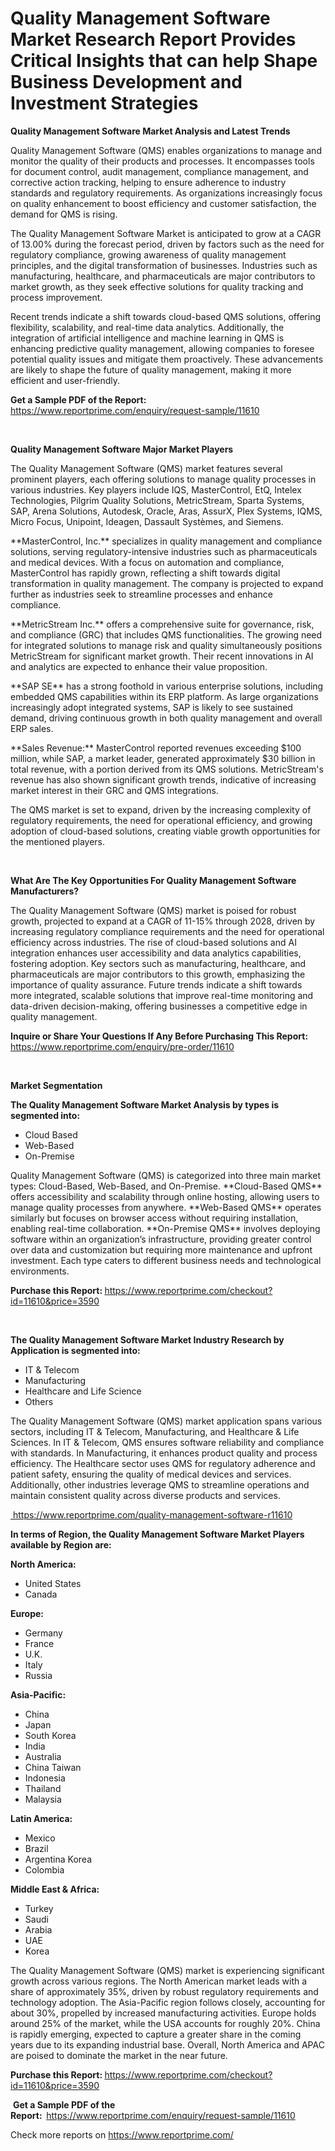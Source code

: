 <p><h1>Quality Management Software Market Research Report Provides Critical Insights that can help Shape Business Development and Investment Strategies</h1></p><p><strong>Quality Management Software Market Analysis and Latest Trends</strong></p>
<p><p>Quality Management Software (QMS) enables organizations to manage and monitor the quality of their products and processes. It encompasses tools for document control, audit management, compliance management, and corrective action tracking, helping to ensure adherence to industry standards and regulatory requirements. As organizations increasingly focus on quality enhancement to boost efficiency and customer satisfaction, the demand for QMS is rising.</p><p>The Quality Management Software Market is anticipated to grow at a CAGR of 13.00% during the forecast period, driven by factors such as the need for regulatory compliance, growing awareness of quality management principles, and the digital transformation of businesses. Industries such as manufacturing, healthcare, and pharmaceuticals are major contributors to market growth, as they seek effective solutions for quality tracking and process improvement.</p><p>Recent trends indicate a shift towards cloud-based QMS solutions, offering flexibility, scalability, and real-time data analytics. Additionally, the integration of artificial intelligence and machine learning in QMS is enhancing predictive quality management, allowing companies to foresee potential quality issues and mitigate them proactively. These advancements are likely to shape the future of quality management, making it more efficient and user-friendly.</p></p>
<p><strong>Get a Sample PDF of the Report:&nbsp;</strong> <a href="https://www.reportprime.com/enquiry/request-sample/11610?utm_campaign=3509&utm_medium=2&utm_source=Github&utm_content=ia&utm_term=21032025&utm_id=quality-management-software">https://www.reportprime.com/enquiry/request-sample/11610</a></p>
<p>&nbsp;</p>
<p><strong>Quality Management Software Major Market Players</strong></p>
<p><p>The Quality Management Software (QMS) market features several prominent players, each offering solutions to manage quality processes in various industries. Key players include IQS, MasterControl, EtQ, Intelex Technologies, Pilgrim Quality Solutions, MetricStream, Sparta Systems, SAP, Arena Solutions, Autodesk, Oracle, Aras, AssurX, Plex Systems, IQMS, Micro Focus, Unipoint, Ideagen, Dassault Systèmes, and Siemens.</p><p>**MasterControl, Inc.** specializes in quality management and compliance solutions, serving regulatory-intensive industries such as pharmaceuticals and medical devices. With a focus on automation and compliance, MasterControl has rapidly grown, reflecting a shift towards digital transformation in quality management. The company is projected to expand further as industries seek to streamline processes and enhance compliance.</p><p>**MetricStream Inc.** offers a comprehensive suite for governance, risk, and compliance (GRC) that includes QMS functionalities. The growing need for integrated solutions to manage risk and quality simultaneously positions MetricStream for significant market growth. Their recent innovations in AI and analytics are expected to enhance their value proposition.</p><p>**SAP SE** has a strong foothold in various enterprise solutions, including embedded QMS capabilities within its ERP platform. As large organizations increasingly adopt integrated systems, SAP is likely to see sustained demand, driving continuous growth in both quality management and overall ERP sales.</p><p>**Sales Revenue:** MasterControl reported revenues exceeding $100 million, while SAP, a market leader, generated approximately $30 billion in total revenue, with a portion derived from its QMS solutions. MetricStream's revenue has also shown significant growth trends, indicative of increasing market interest in their GRC and QMS integrations.</p><p>The QMS market is set to expand, driven by the increasing complexity of regulatory requirements, the need for operational efficiency, and growing adoption of cloud-based solutions, creating viable growth opportunities for the mentioned players.</p></p>
<p>&nbsp;</p>
<p><strong>What Are The Key Opportunities For Quality Management Software Manufacturers?</strong></p>
<p><p>The Quality Management Software (QMS) market is poised for robust growth, projected to expand at a CAGR of 11-15% through 2028, driven by increasing regulatory compliance requirements and the need for operational efficiency across industries. The rise of cloud-based solutions and AI integration enhances user accessibility and data analytics capabilities, fostering adoption. Key sectors such as manufacturing, healthcare, and pharmaceuticals are major contributors to this growth, emphasizing the importance of quality assurance. Future trends indicate a shift towards more integrated, scalable solutions that improve real-time monitoring and data-driven decision-making, offering businesses a competitive edge in quality management.</p></p>
<p><strong>Inquire or Share Your Questions If Any Before Purchasing This Report:</strong> <a href="https://www.reportprime.com/enquiry/pre-order/11610?utm_campaign=3509&utm_medium=2&utm_source=Github&utm_content=ia&utm_term=21032025&utm_id=quality-management-software">https://www.reportprime.com/enquiry/pre-order/11610</a></p>
<p>&nbsp;</p>
<p><strong>Market Segmentation</strong></p>
<p><strong>The Quality Management Software Market Analysis by types is segmented into:</strong></p>
<p><ul><li>Cloud Based</li><li>Web-Based</li><li>On-Premise</li></ul></p>
<p><p>Quality Management Software (QMS) is categorized into three main market types: Cloud-Based, Web-Based, and On-Premise. **Cloud-Based QMS** offers accessibility and scalability through online hosting, allowing users to manage quality processes from anywhere. **Web-Based QMS** operates similarly but focuses on browser access without requiring installation, enabling real-time collaboration. **On-Premise QMS** involves deploying software within an organization’s infrastructure, providing greater control over data and customization but requiring more maintenance and upfront investment. Each type caters to different business needs and technological environments.</p></p>
<p><strong>Purchase this Report:&nbsp;</strong><a href="https://www.reportprime.com/checkout?id=11610&price=3590&utm_campaign=3509&utm_medium=2&utm_source=Github&utm_content=ia&utm_term=21032025&utm_id=quality-management-software">https://www.reportprime.com/checkout?id=11610&price=3590</a></p>
<p>&nbsp;</p>
<p><strong>The Quality Management Software Market Industry Research by Application is segmented into:</strong></p>
<p><ul><li>IT & Telecom</li><li>Manufacturing</li><li>Healthcare and Life Science</li><li>Others</li></ul></p>
<p><p>The Quality Management Software (QMS) market application spans various sectors, including IT & Telecom, Manufacturing, and Healthcare & Life Sciences. In IT & Telecom, QMS ensures software reliability and compliance with standards. In Manufacturing, it enhances product quality and process efficiency. The Healthcare sector uses QMS for regulatory adherence and patient safety, ensuring the quality of medical devices and services. Additionally, other industries leverage QMS to streamline operations and maintain consistent quality across diverse products and services.</p></p>
<p><a href="https://www.reportprime.com/quality-management-software-r11610?utm_campaign=3509&utm_medium=2&utm_source=Github&utm_content=ia&utm_term=21032025&utm_id=quality-management-software">&nbsp;https://www.reportprime.com/quality-management-software-r11610</a></p>
<p><strong>In terms of Region, the Quality Management Software Market Players available by Region are:</strong></p>
<p>
    <p> <strong> North America: </strong>
        <ul>
            <li>United States</li>
            <li>Canada</li>
        </ul>
        </p> 
    <p> <strong> Europe: </strong>
        <ul>
            <li>Germany</li>
            <li>France</li>
            <li>U.K.</li>
            <li>Italy</li>
            <li>Russia</li>
        </ul>
        </p> 
    <p> <strong> Asia-Pacific: </strong>
        <ul>
            <li>China</li>
            <li>Japan</li>
            <li>South Korea</li>
            <li>India</li>
            <li>Australia</li>
            <li>China Taiwan</li>
            <li>Indonesia</li>
            <li>Thailand</li>
            <li>Malaysia</li>
        </ul>
        </p> 
    <p> <strong> Latin America: </strong>
        <ul>
            <li>Mexico</li>
            <li>Brazil</li>
            <li>Argentina Korea</li>
            <li>Colombia</li>
        </ul>
        </p> 
    <p> <strong> Middle East & Africa: </strong>
        <ul>
            <li>Turkey</li>
            <li>Saudi</li>
            <li>Arabia</li>
            <li>UAE</li>
            <li>Korea</li>
        </ul>
    </p>
    </p>
<p><p>The Quality Management Software (QMS) market is experiencing significant growth across various regions. The North American market leads with a share of approximately 35%, driven by robust regulatory requirements and technology adoption. The Asia-Pacific region follows closely, accounting for about 30%, propelled by increased manufacturing activities. Europe holds around 25% of the market, while the USA accounts for roughly 20%. China is rapidly emerging, expected to capture a greater share in the coming years due to its expanding industrial base. Overall, North America and APAC are poised to dominate the market in the near future.</p></p>
<p><strong>Purchase this Report: </strong><a href="https://www.reportprime.com/checkout?id=11610&price=3590&utm_campaign=3509&utm_medium=2&utm_source=Github&utm_content=ia&utm_term=21032025&utm_id=quality-management-software">https://www.reportprime.com/checkout?id=11610&price=3590</a></p>
<p>&nbsp;<strong>Get a Sample PDF of the Report:&nbsp;&nbsp;</strong><a href="https://www.reportprime.com/enquiry/request-sample/11610?utm_campaign=3509&utm_medium=2&utm_source=Github&utm_content=ia&utm_term=21032025&utm_id=quality-management-software">https://www.reportprime.com/enquiry/request-sample/11610</a></p>
<p><strong></strong></p>
<p>Check more reports on <a href="https://www.reportprime.com/?utm_campaign=3509&utm_medium=2&utm_source=Github&utm_content=ia&utm_term=21032025&utm_id=quality-management-software">https://www.reportprime.com/</a></p>